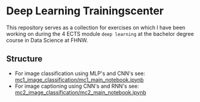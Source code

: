 # Deep Learning Trainingscenter

This repository serves as a collection for exercises on which I have been working on during the 4 ECTS module `deep learning` at the bachelor degree course in Data Science at FHNW.

## Structure

- For image classification using MLP's and CNN's see: [mc1_image_classification/mc1_main_notebook.ipynb](mini-challenges/mc1_image_classification/mc1_main_notebook.ipynb)
- For image captioning using CNN's and RNN's see: [mc2_image_classification/mc2_main_notebook.ipynb](mini-challenges/mc2_image_captioning/mc2_main_notebook.ipynb)
